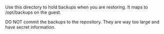 Use this directory to hold backups when you are restoring.
It maps to /opt/backups on the guest.

DO NOT commit the backups to the repository. They are way too large and have 
secret information.
